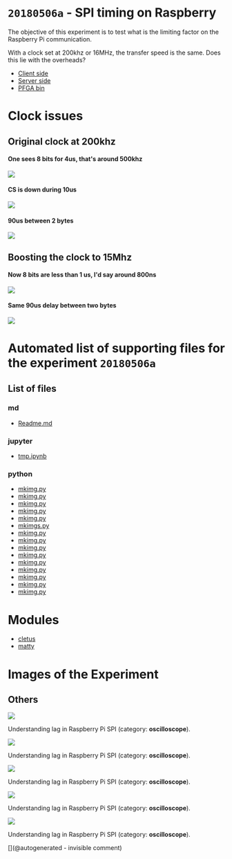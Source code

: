 # `20180506a` - SPI timing on Raspberry

The objective of this experiment is to test what is the limiting factor on the Raspberry Pi communication.

With a clock set at 200khz or 16MHz, the transfer speed is the same. Does this lie with the overheads?


* [Client side](/matty/20180430a/20180430a-Client.ipynb)
* [Server side](/matty/20180430a/20180430a-Server.ipynb)
* [PFGA bin](/matty/prog_flash/pMATTYtestRegisterasyn_nomoreadd_20180401.bin)

# Clock issues

## Original clock at 200khz

#### One sees 8 bits for 4us, that's around 500khz

![](/matty/20180506a/images/IMAG001.png)

#### CS is down during 10us

![](/matty/20180506a/images/IMAG002.png)

#### 90us between 2 bytes

![](/matty/20180506a/images/IMAG003.png)

## Boosting the clock to 15Mhz

#### Now 8 bits are less than 1 us, I'd say around 800ns

![](/matty/20180506a/images/IMAG004.png)

#### Same 90us delay between two bytes

![](/matty/20180506a/images/IMAG005.png)


# Automated list of supporting files for the __experiment `20180506a`__

## List of files

### md

* [Readme.md](/matty/20180506a/Readme.md)


### jupyter

* [tmp.ipynb](/tmp.ipynb)


### python

* [mkimg.py](/include/images/apogee10MHz/mkimg.py)
* [mkimg.py](/include/images/atladrict/mkimg.py)
* [mkimg.py](/include/images/Interspec/mkimg.py)
* [mkimg.py](/include/images/diasonics_50/mkimg.py)
* [mkimg.py](/include/images/apogee5MHz/mkimg.py)
* [mkimgs.py](/include/images/apogee10MHz/Round2/mkimgs.py)
* [mkimg.py](/include/images/ADR/mkimg.py)
* [mkimg.py](/include/images/ausonics75/mkimg.py)
* [mkimg.py](/include/clarius/mkimg.py)
* [mkimg.py](/include/cn_mechprob/mkimg.py)
* [mkimg.py](/include/images/diasonics_75/mkimg.py)
* [mkimg.py](/include/images/diasonics_gpm_plus_35/mkimg.py)
* [mkimg.py](/include/s3/images/uProbe1/mkimg.py)
* [mkimg.py](/matty/20180506a/mkimg.py)
* [mkimg.py](/include/images/kretzaw145ba/20180811b/mkimg.py)





# Modules

* [cletus](/retired/cletus/)
* [matty](/matty/)




# Images of the Experiment

## Others

![](/matty/20180506a/images/IMAG005.png)

Understanding lag in Raspberry Pi SPI (category: __oscilloscope__).

![](/matty/20180506a/images/IMAG004.png)

Understanding lag in Raspberry Pi SPI (category: __oscilloscope__).

![](/matty/20180506a/images/IMAG001.png)

Understanding lag in Raspberry Pi SPI (category: __oscilloscope__).

![](/matty/20180506a/images/IMAG003.png)

Understanding lag in Raspberry Pi SPI (category: __oscilloscope__).

![](/matty/20180506a/images/IMAG002.png)

Understanding lag in Raspberry Pi SPI (category: __oscilloscope__).










[](@autogenerated - invisible comment)